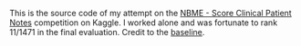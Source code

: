 This is the source code of my attempt on the  [NBME - Score Clinical Patient Notes](https://www.kaggle.com/c/nbme-score-clinical-patient-notes) competition on Kaggle. I worked alone and was fortunate to rank 11/1471 in the final evaluation. Credit to the [baseline](https://www.kaggle.com/code/yasufuminakama/nbme-deberta-base-baseline-train).
